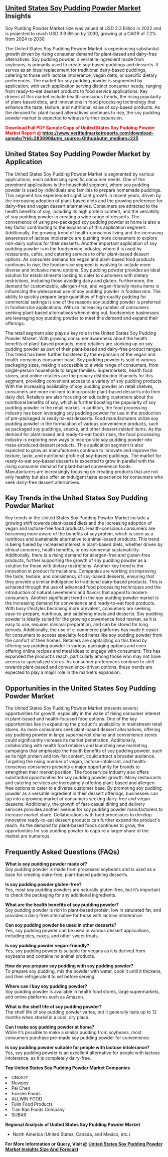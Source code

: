 <h2><a href="https://www.verifiedmarketreports.com/download-sample/?rid=283690&amp;utm_source=Github&amp;utm_medium=225" target="_blank">United States Soy Pudding Powder Market</a> Insights</h2><p>Soy Pudding Powder Market size was valued at USD 2.3 Billion in 2022 and is projected to reach USD 3.9 Billion by 2030, growing at a CAGR of 7.2% from 2024 to 2030.</p><p> <p>The United States Soy Pudding Powder Market is experiencing substantial growth driven by rising consumer demand for plant-based and dairy-free alternatives. Soy pudding powder, a versatile ingredient made from soybeans, is primarily used to create soy-based puddings and desserts. It serves as an ideal replacement for traditional dairy-based puddings, catering to those with lactose intolerance, vegan diets, or specific dietary preferences. The market for soy pudding powder is segmented by application, with each application serving distinct consumer needs, ranging from ready-to-eat dessert products to food service applications. Key drivers of this market include health-conscious trends, the rising popularity of plant-based diets, and innovations in food processing technology that enhance the taste, texture, and nutritional value of soy-based products. As the demand for plant-based alternatives continues to rise, the soy pudding powder market is expected to witness further expansion. <strong><p><span class=""><span style="color: #ff0000;"><strong>Download Full PDF Sample Copy of United States Soy Pudding Powder Market Report</strong> @ </span><a href="https://www.verifiedmarketreports.com/download-sample/?rid=283690&amp;utm_source=Github&amp;utm_medium=225" target="_blank">https://www.verifiedmarketreports.com/download-sample/?rid=283690&amp;utm_source=Github&amp;utm_medium=225</a></span></p></strong></p> <h2>United States Soy Pudding Powder Market by Application</h2> <p>The United States Soy Pudding Powder Market is segmented by various applications, each addressing specific consumer needs. One of the prominent applications is the household segment, where soy pudding powder is used by individuals and families to prepare homemade puddings. This segment has experienced significant growth in recent years, driven by the increasing adoption of plant-based diets and the growing preference for dairy-free and vegan dessert alternatives. Consumers are attracted to the health benefits of soy, including its high protein content, and the versatility of soy pudding powder in creating a wide range of desserts. The convenience of using pre-packaged soy pudding powder at home is also a key factor contributing to the expansion of this application segment. Additionally, the growing trend of health-conscious living and the increasing awareness of lactose intolerance are pushing more consumers to explore non-dairy options for their desserts. Another important application of soy pudding powder is in the foodservice industry, where it is used by restaurants, cafés, and catering services to offer plant-based dessert options. As consumer demand for vegan and plant-based food products continues to rise, the foodservice segment is evolving to include more diverse and inclusive menu options. Soy pudding powder provides an ideal solution for establishments looking to cater to customers with dietary restrictions, including those avoiding dairy and gluten. Furthermore, the demand for customizable, allergen-free, and vegan-friendly menu items is influencing the widespread use of soy pudding powder in foodservice. The ability to quickly prepare large quantities of high-quality pudding for commercial settings is one of the reasons soy pudding powder is preferred in foodservice applications. With an increasing number of consumers seeking plant-based alternatives when dining out, foodservice businesses are leveraging soy pudding powder to meet this demand and expand their offerings. <p>The retail segment also plays a key role in the United States Soy Pudding Powder Market. With growing consumer awareness about the health benefits of plant-based products, more retailers are stocking up on soy pudding powder as part of their plant-based and dairy-free product ranges. This trend has been further bolstered by the expansion of the vegan and health-conscious consumer base. Soy pudding powder is sold in various packaging sizes, making it accessible to a wide range of consumers, from single-person households to larger families. Supermarkets, health food stores, and online retailers are the primary distribution channels for this segment, providing convenient access to a variety of soy pudding products. With the increasing availability of soy pudding powder on retail shelves, consumers are more inclined to incorporate plant-based desserts into their daily diet. Retailers are also focusing on educating customers about the nutritional benefits of soy, which is further boosting the popularity of soy pudding powder in the retail market. In addition, the food processing industry has been leveraging soy pudding powder for use in the production of pre-packaged or ready-to-eat desserts. Food manufacturers utilize soy pudding powder in the formulation of various convenience products, such as packaged soy puddings, snacks, and other dessert-related items. As the demand for plant-based and ready-to-eat foods rises, the food processing industry is exploring new ways to incorporate soy pudding powder into mass-produced dessert products. This application segment is also expected to grow as manufacturers continue to innovate and improve the texture, taste, and nutritional profile of soy-based puddings. The market for ready-to-eat soy-based desserts is expected to grow in parallel with the rising consumer demand for plant-based convenience foods. Manufacturers are increasingly focusing on creating products that are not only healthy but also offer an indulgent taste experience for consumers who seek dairy-free dessert alternatives. <h2>Key Trends in the United States Soy Pudding Powder Market</h2> <p>Key trends in the United States Soy Pudding Powder Market include a growing shift towards plant-based diets and the increasing adoption of vegan and lactose-free food products. Health-conscious consumers are becoming more aware of the benefits of soy protein, which is seen as a nutritious and sustainable alternative to animal-based products. This trend is being fueled by increased interest in plant-based diets, whether driven by ethical concerns, health benefits, or environmental sustainability. Additionally, there is a rising demand for allergen-free and gluten-free products, further supporting the growth of soy pudding powder as a solution for those with dietary restrictions. Another key trend is the innovation in product formulations. Companies are working on improving the taste, texture, and consistency of soy-based desserts, ensuring that they provide a similar indulgence to traditional dairy-based products. This is achieved through the use of advanced food processing techniques and the introduction of natural sweeteners and flavors that appeal to modern consumers. Another significant trend in the soy pudding powder market is the increasing demand for convenience and ready-to-eat food products. With busy lifestyles becoming more prevalent, consumers are seeking easy-to-prepare, nutritious, and satisfying meals and desserts. Soy pudding powder is ideally suited for the growing convenience food market, as it is easy to use, requires minimal preparation, and can be stored for long periods. Additionally, the rise of e-commerce platforms has made it easier for consumers to access specialty food items like soy pudding powder from the comfort of their homes. Retailers are capitalizing on this trend by offering soy pudding powder in various packaging options and even offering online recipes and meal ideas to engage with consumers. This has expanded the product's reach, particularly among those who may not have access to specialized stores. As consumer preferences continue to shift towards plant-based and convenience-driven options, these trends are expected to play a major role in the market's expansion. <h2>Opportunities in the United States Soy Pudding Powder Market</h2> <p>The United States Soy Pudding Powder Market presents several opportunities for growth, especially in the wake of rising consumer interest in plant-based and health-focused food options. One of the key opportunities lies in expanding the product's availability in mainstream retail stores. As more consumers seek plant-based dessert alternatives, offering soy pudding powder in large supermarket chains and convenience stores could significantly increase its market penetration. Additionally, collaborating with health food retailers and launching new marketing campaigns that emphasize the health benefits of soy pudding powder, such as its high protein and low-fat content, could attract a broader audience. Targeting the rising number of vegan, lactose-intolerant, and health-conscious consumers presents a major opportunity for brands to strengthen their market position. The foodservice industry also offers substantial opportunities for soy pudding powder growth. Many restaurants and catering services are increasingly offering plant-based and allergen-free options to cater to a diverse customer base. By promoting soy pudding powder as a versatile ingredient in their dessert offerings, businesses can tap into a growing market of consumers seeking dairy-free and vegan desserts. Additionally, the growth of fast-casual dining and delivery services provides another avenue for soy pudding powder manufacturers to increase market share. Collaborations with food processors to develop innovative ready-to-eat dessert products can further expand the product's reach. As the demand for plant-based foods continues to grow, the opportunities for soy pudding powder to capture a larger share of the market are numerous. <h2>Frequently Asked Questions (FAQs)</h2> <p><strong>What is soy pudding powder made of?</strong><br> Soy pudding powder is made from processed soybeans and is used as a base for creating dairy-free, plant-based pudding desserts.</p> <p><strong>Is soy pudding powder gluten-free?</strong><br> Yes, most soy pudding powders are naturally gluten-free, but it’s important to check the packaging for any additional ingredients.</p> <p><strong>What are the health benefits of soy pudding powder?</strong><br> Soy pudding powder is rich in plant-based protein, low in saturated fat, and provides a dairy-free alternative for those with lactose intolerance.</p> <p><strong>Can soy pudding powder be used in other desserts?</strong><br> Yes, soy pudding powder can be used in various dessert applications, including pies, cakes, and other sweet treats.</p> <p><strong>Is soy pudding powder vegan-friendly?</strong><br> Yes, soy pudding powder is suitable for vegans as it is derived from soybeans and contains no animal products.</p> <p><strong>How do you prepare soy pudding with soy pudding powder?</strong><br> To prepare soy pudding, mix the powder with water, cook it until it thickens, and then refrigerate it to set before serving.</p> <p><strong>Where can I buy soy pudding powder?</strong><br> Soy pudding powder is available in health food stores, large supermarkets, and online platforms such as Amazon.</p> <p><strong>What is the shelf life of soy pudding powder?</strong><br> The shelf life of soy pudding powder varies, but it generally lasts up to 12 months when stored in a cool, dry place.</p> <p><strong>Can I make soy pudding powder at home?</strong><br> While it’s possible to make a similar pudding from soybeans, most consumers purchase pre-made soy pudding powder for convenience.</p> <p><strong>Is soy pudding powder suitable for people with lactose intolerance?</strong><br> Yes, soy pudding powder is an excellent alternative for people with lactose intolerance, as it is completely dairy-free.</p</p><p><strong>Top United States Soy Pudding Powder Market Companies</strong></p><div data-test-id=""><p><li>UNISOY</li><li> Nuvojoy</li><li> Pei Chen</li><li> Fairsen Foods</li><li> ALLWIN FOOD</li><li> Fulin Food Products</li><li> Tian Ran Foods Company</li><li> SUBAR</li></p><div><strong>Regional Analysis of&nbsp;United States Soy Pudding Powder Market</strong></div><ul><li dir="ltr"><p dir="ltr">North America&nbsp;(United States, Canada, and Mexico, etc.)</p></li></ul><p><strong>For More Information or Query, Visit @&nbsp;</strong><strong><a href="https://www.verifiedmarketreports.com/product/soy-pudding-powder-market/?utm_source=Github&amp;utm_medium=225" target="_blank">United States Soy Pudding Powder Market Insights Size And Forecast</a></strong></p></div>
